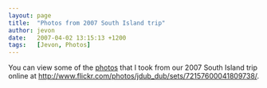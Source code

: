 ```yaml
---
layout: page
title:  "Photos from 2007 South Island trip"
author: jevon
date:   2007-04-02 13:15:13 +1200
tags:   [Jevon, Photos]
---
```


You can view some of the [photos](Photos.md) that I took from our 2007 South Island trip online at http://www.flickr.com/photos/jdub_dub/sets/72157600041809738/.

